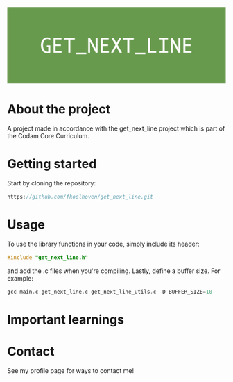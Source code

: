 <div align="center">

  <img src="GET_NEXT_LINE.png" alt="logo" width="1000" height="auto" />
 
 <p>
  
  
  </p>
  
</div>


# About the project

A project made in accordance with the get_next_line project which is part of the Codam Core Curriculum.

# Getting started

Start by cloning the repository:
```c
https://github.com/fkoolhoven/get_next_line.git
```

# Usage

To use the library functions in your code, simply include its header:
```c
#include "get_next_line.h"
```
and add the .c files when you're compiling. Lastly, define a buffer size. For example:
```c
gcc main.c get_next_line.c get_next_line_utils.c -D BUFFER_SIZE=10
```

# Important learnings


# Contact

See my profile page for ways to contact me!
